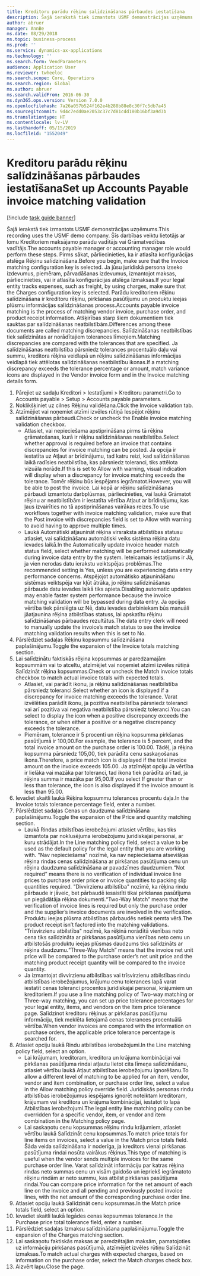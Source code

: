 ```yaml
---
title: Kreditoru parādu rēķinu salīdzināšanas pārbaudes iestatīšana
description: Šajā ierakstā tiek izmantots USMF demonstrācijas uzņēmums.
author: abruer
manager: AnnBe
ms.date: 08/29/2018
ms.topic: business-process
ms.prod: ''
ms.service: dynamics-ax-applications
ms.technology: ''
ms.search.form: VendParameters
audience: Application User
ms.reviewer: twheeloc
ms.search.scope: Core, Operations
ms.search.region: Global
ms.author: abruer
ms.search.validFrom: 2016-06-30
ms.dyn365.ops.version: Version 7.0.0
ms.openlocfilehash: 7a26a057b524f162e4b288b88e8c30f7c5db7a45
ms.sourcegitcommit: 9d4c7edd0ae2053c37c7d81cdd180b16bf3a9d3b
ms.translationtype: HT
ms.contentlocale: lv-LV
ms.lasthandoff: 05/15/2019
ms.locfileid: "1552049"
---
```

# <a name="set-up-accounts-payable-invoice-matching-validation"></a><span data-ttu-id="6fa06-103">Kreditoru parādu rēķinu salīdzināšanas pārbaudes iestatīšana</span><span class="sxs-lookup"><span data-stu-id="6fa06-103">Set up Accounts Payable invoice matching validation</span></span>

[!include [task guide banner](../../includes/task-guide-banner.md)]

<span data-ttu-id="6fa06-104">Šajā ierakstā tiek izmantots USMF demonstrācijas uzņēmums.</span><span class="sxs-lookup"><span data-stu-id="6fa06-104">This recording uses the USMF demo company.</span></span> <span data-ttu-id="6fa06-105">Šīs darbības veiktu lietotājs ar lomu Kreditoriem maksājamo parādu vadītājs vai Grāmatvedības vadītājs.</span><span class="sxs-lookup"><span data-stu-id="6fa06-105">The accounts payable manager or accounting manager role would perform these steps.</span></span> <span data-ttu-id="6fa06-106">Pirms sākat, pārliecinieties, ka ir atlasīta konfigurācijas atslēga Rēķinu salīdzināšana.</span><span class="sxs-lookup"><span data-stu-id="6fa06-106">Before you begin, make sure that the Invoice matching configuration key is selected.</span></span> <span data-ttu-id="6fa06-107">Ja jūsu juridiskā persona izseko izdevumus, piemēram, pārvadāšanas izdevumus, izmantojot maksas, pārliecinieties, vai ir atlasīta konfigurācijas atslēga Izmaksas.</span><span class="sxs-lookup"><span data-stu-id="6fa06-107">If your legal entity tracks expenses, such as freight, by using charges, make sure that the Charges configuration key is selected.</span></span>  <span data-ttu-id="6fa06-108">Parādu kreditoriem rēķinu salīdzināšana ir kreditoru rēķinu, pirkšanas pasūtījumu un produktu ieejas plūsmu informācijas salīdzināšanas process.</span><span class="sxs-lookup"><span data-stu-id="6fa06-108">Accounts payable invoice matching is the process of matching vendor invoice, purchase order, and product receipt information.</span></span> <span data-ttu-id="6fa06-109">Atšķirības starp šiem dokumentiem tiek sauktas par salīdzināšanas neatbilstībām.</span><span class="sxs-lookup"><span data-stu-id="6fa06-109">Differences among these documents are called matching discrepancies.</span></span> <span data-ttu-id="6fa06-110">Salīdzināšanas neatbilstības tiek salīdzinātas ar norādītajiem tolerances līmeņiem.</span><span class="sxs-lookup"><span data-stu-id="6fa06-110">Matching discrepancies are compared with the tolerances that are specified.</span></span> <span data-ttu-id="6fa06-111">Ja salīdzināšanas neatbilstība pārsniedz tolerances procentuālo daļu vai summu, kreditora rēķina veidlapā un rēķinu salīdzināšanas informācijas veidlapā tiek attēlotas salīdzināšanas neatbilstību ikonas.</span><span class="sxs-lookup"><span data-stu-id="6fa06-111">If a matching discrepancy exceeds the tolerance percentage or amount, match variance icons are displayed in the Vendor invoice form and in the Invoice matching details form.</span></span>

1. <span data-ttu-id="6fa06-112">Pārejiet uz sadaļu Kreditori > Iestatījumi > Kreditoru parametri.</span><span class="sxs-lookup"><span data-stu-id="6fa06-112">Go to Accounts payable > Setup > Accounts payable parameters.</span></span>
2. <span data-ttu-id="6fa06-113">Noklikšķiniet uz cilnes Rēķinu validēšana.</span><span class="sxs-lookup"><span data-stu-id="6fa06-113">Click the Invoice validation tab.</span></span>
3. <span data-ttu-id="6fa06-114">Atzīmējiet vai noņemiet atzīmi izvēles rūtiņā Iespējot rēķinu salīdzināšanas pārbaudi.</span><span class="sxs-lookup"><span data-stu-id="6fa06-114">Check or uncheck the Enable invoice matching validation checkbox.</span></span>
    * <span data-ttu-id="6fa06-115">Atlasiet, vai nepieciešama apstiprināšana pirms tā rēķina grāmatošanas, kurā ir rēķinu salīdzināšanas neatbilstība.</span><span class="sxs-lookup"><span data-stu-id="6fa06-115">Select whether approval is required before an invoice that contains discrepancies for invoice matching can be posted.</span></span> <span data-ttu-id="6fa06-116">Ja opcija ir iestatīta uz Atļaut ar brīdinājumu, tad katru reizi, kad salīdzināšanas laikā radīsies neatbilstība, kas pārsniedz toleranci, tiks attēlota vizuāla norāde.</span><span class="sxs-lookup"><span data-stu-id="6fa06-116">If this is set to Allow with warning, visual indication will display when a discrepancy for invoice matching exceeds the tolerance.</span></span> <span data-ttu-id="6fa06-117">Tomēr rēķinu būs iespējams iegrāmatot.</span><span class="sxs-lookup"><span data-stu-id="6fa06-117">However, you will be able to post the invoice.</span></span> <span data-ttu-id="6fa06-118">Lai kopā ar rēķinu salīdzināšanas pārbaudi izmantotu darbplūsmas, pārliecinieties, vai laukā Grāmatot rēķinu ar neatbilstībām ir iestatīta vērtība Atļaut ar brīdinājumu, kas ļaus izvairīties no tā apstiprināšanas vairākas reizes.</span><span class="sxs-lookup"><span data-stu-id="6fa06-118">To use workflows together with invoice matching validation, make sure that the Post invoice with discrepancies field is set to Allow with warning to avoid having to approve multiple times.</span></span>  
    * <span data-ttu-id="6fa06-119">Laukā Automātiski atjaunināt rēķina virsraksta atbilstības statusu atlasiet, vai salīdzināšanu automātiski veiks sistēma rēķina datu ievades laikā.</span><span class="sxs-lookup"><span data-stu-id="6fa06-119">In the Automatically update invoice header match status field, select whether matching will be performed automatically during invoice data entry by the system.</span></span> <span data-ttu-id="6fa06-120">Ieteicamais iestatījums ir Jā, ja vien nerodas datu ierakstu veiktspējas problēmas.</span><span class="sxs-lookup"><span data-stu-id="6fa06-120">The recommended setting is Yes, unless you are experiencing data entry performance concerns.</span></span> <span data-ttu-id="6fa06-121">Atspējojot automātisko atjaunināšanu sistēmas veiktspēja var kļūt ātrāka, jo rēķinu salīdzināšanas pārbaude datu ievades laikā tiks apieta.</span><span class="sxs-lookup"><span data-stu-id="6fa06-121">Disabling automatic updates may enable faster system performance because the invoice matching validation will be bypassed during data entry.</span></span> <span data-ttu-id="6fa06-122">Ja opcijas vērtība tiek pārslēgta uz Nē, datu ievades darbiniekam būs manuāli jāatjaunina rēķina atbilstības statuss, lai apskatītu rēķinu salīdzināšanas pārbaudes rezultātus.</span><span class="sxs-lookup"><span data-stu-id="6fa06-122">The data entry clerk will need to manually update the invoice’s match status to see the invoice matching validation results when this is set to No.</span></span>  
4. <span data-ttu-id="6fa06-123">Pārslēdziet sadaļas Rēķinu kopsummu salīdzināšana paplašinājumu.</span><span class="sxs-lookup"><span data-stu-id="6fa06-123">Toggle the expansion of the Invoice totals matching section.</span></span>
5. <span data-ttu-id="6fa06-124">Lai salīdzinātu faktiskās rēķina kopsummas ar paredzamajām kopsummām vai to atceltu, atzīmējiet vai noņemiet atzīmi izvēles rūtiņā Salīdzināt rēķina kopsummas.</span><span class="sxs-lookup"><span data-stu-id="6fa06-124">Check or uncheck the Match invoice totals checkbox to match actual invoice totals with expected totals.</span></span>
    * <span data-ttu-id="6fa06-125">Atlasiet, vai parādīt ikonu, ja rēķinu salīdzināšanas neatbilstība pārsniedz toleranci.</span><span class="sxs-lookup"><span data-stu-id="6fa06-125">Select whether an icon is displayed if a discrepancy for invoice matching exceeds the tolerance.</span></span> <span data-ttu-id="6fa06-126">Varat izvēlēties parādīt ikonu, ja pozitīva neatbilstība pārsniedz toleranci vai arī pozitīva vai negatīva neatbilstība pārsniedz toleranci.</span><span class="sxs-lookup"><span data-stu-id="6fa06-126">You can select to display the icon when a positive discrepancy exceeds the tolerance, or when either a positive or a negative discrepancy exceeds the tolerance.</span></span>  
    * <span data-ttu-id="6fa06-127">Piemēram, tolerance ir 5 procenti un rēķina kopsumma pirkšanas pasūtījumā ir 100,00.</span><span class="sxs-lookup"><span data-stu-id="6fa06-127">For example, the tolerance is 5 percent, and the total invoice amount on the purchase order is 100.00.</span></span> <span data-ttu-id="6fa06-128">Tādēļ, ja rēķina kopsumma pārsniedz 105,00, tiek parādīta cenu saskaņošanas ikona.</span><span class="sxs-lookup"><span data-stu-id="6fa06-128">Therefore, a price match icon is displayed if the total invoice amount on the invoice exceeds 105.00.</span></span> <span data-ttu-id="6fa06-129">Ja atzīmējat opciju Ja vērtība ir lielāka vai mazāka par toleranci, tad ikona tiek parādīta arī tad, ja rēķina summa ir mazāka par 95,00.</span><span class="sxs-lookup"><span data-stu-id="6fa06-129">If you select If greater than or less than tolerance, the icon is also displayed if the invoice amount is less than 95.00.</span></span>  
6. <span data-ttu-id="6fa06-130">Ievadiet skaitli laukā Rēķina kopsummu tolerances procentu daļa.</span><span class="sxs-lookup"><span data-stu-id="6fa06-130">In the Invoice totals tolerance percentage field, enter a number.</span></span>
7. <span data-ttu-id="6fa06-131">Pārslēdziet sadaļas Cenas un daudzuma salīdzināšana paplašinājumu.</span><span class="sxs-lookup"><span data-stu-id="6fa06-131">Toggle the expansion of the Price and quantity matching section.</span></span>
    * <span data-ttu-id="6fa06-132">Laukā Rindas atbilstības ierobežojumi atlasiet vērtību, kas tiks izmantota par noklusējuma ierobežojumu juridiskajai personai, ar kuru strādājat.</span><span class="sxs-lookup"><span data-stu-id="6fa06-132">In the Line matching policy field, select a value to be used as the default policy for the legal entity that you are working with.</span></span> <span data-ttu-id="6fa06-133">"Nav nepieciešama" nozīmē, ka nav nepieciešama atsevišķas rēķina rindas cenas salīdzināšana ar pirkšanas pasūtījuma cenu un rēķina daudzuma salīdzināšana ar pavadzīmes daudzumiem.</span><span class="sxs-lookup"><span data-stu-id="6fa06-133">“Not required” means there is no verification of individual invoice line prices to purchase order price or invoice quantities to packing slip quantities required.</span></span> <span data-ttu-id="6fa06-134">"Divvirzienu atbilstība" nozīmē, ka rēķina rindu pārbaude ir jāveic, bet pārbaudē iesaistīti tikai pirkšanas pasūtījuma un piegādātāja rēķina dokumenti.</span><span class="sxs-lookup"><span data-stu-id="6fa06-134">“Two-Way Match” means that the verification of invoice lines is required but only the purchase order and the supplier’s invoice documents are involved in the verification.</span></span> <span data-ttu-id="6fa06-135">Produktu ieejas plūsma atbilstības pārbaudēs netiek ņemta vērā.</span><span class="sxs-lookup"><span data-stu-id="6fa06-135">The product receipt isn’t factored into the matching validations.</span></span> <span data-ttu-id="6fa06-136">"Trīsvirzienu atbilstība" nozīmē, ka rēķinā norādītā vienības neto cena tiks salīdzināta ar pirkšanas pasūtījuma vienības neto cenu un atbilstošās produktu ieejas plūsmas daudzums tiks salīdzināts ar rēķina daudzumu.</span><span class="sxs-lookup"><span data-stu-id="6fa06-136">“Three-Way Match” means that the invoice net unit price will be compared to the purchase order’s net unit price and the matching product receipt quantity will be compared to the invoice quantity.</span></span>  
    * <span data-ttu-id="6fa06-137">Ja izmantojat divvirzienu atbilstības vai trīsvirzienu atbilstības rindu atbilstības ierobežojumus, krājumu cenu tolerances lapā varat iestatīt cenas toleranci procentos juridiskajai personai, krājumiem un kreditoriem.</span><span class="sxs-lookup"><span data-stu-id="6fa06-137">If you use a line matching policy of Two-way matching or Three-way matching, you can set up price tolerance percentages for your legal entity, items, and vendors on the Item price tolerance page.</span></span> <span data-ttu-id="6fa06-138">Salīdzinot kreditoru rēķinus ar pirkšanas pasūtījumu informāciju, tiek meklēta lietojamā cenas tolerances procentuālā vērtība.</span><span class="sxs-lookup"><span data-stu-id="6fa06-138">When vendor invoices are compared with the information on purchase orders, the applicable price tolerance percentage is searched for.</span></span>  
8. <span data-ttu-id="6fa06-139">Atlasiet opciju laukā Rindu atbilstības ierobežojumi.</span><span class="sxs-lookup"><span data-stu-id="6fa06-139">In the Line matching policy field, select an option.</span></span>
    * <span data-ttu-id="6fa06-140">Lai krājumam, kreditoram, kreditora un krājuma kombinācijai vai pirkšanas pasūtījuma rindai atļautu lietot cita līmeņa salīdzināšanu, atlasiet vērtību laukā Atļaut atbilstības ierobežojumu ignorēšanu.</span><span class="sxs-lookup"><span data-stu-id="6fa06-140">To allow a different level of matching to be applied for an item, vendor, vendor and item combination, or purchase order line, select a value in the Allow matching policy override field.</span></span> <span data-ttu-id="6fa06-141">Juridiskās personas rindu atbilstības ierobežojumus iespējams ignorēt noteiktam kreditoram, krājumam vai kreditora un krājuma kombinācijai, iestatot to lapā Atbilstības ierobežojumi.</span><span class="sxs-lookup"><span data-stu-id="6fa06-141">The legal entity line matching policy can be overridden for a specific vendor, item, or vendor and item combination in the Matching policy page.</span></span>  
    * <span data-ttu-id="6fa06-142">Lai saskaņotu cenu kopsummas rēķinu rindu krājumiem, atlasiet vērtību laukā Salīdzināt cenu kopsummas.</span><span class="sxs-lookup"><span data-stu-id="6fa06-142">To match price totals for line items on invoices, select a value in the Match price totals field.</span></span> <span data-ttu-id="6fa06-143">Šāda veida salīdzināšana ir noderīga, ja kreditors vienai pirkšanas pasūtījuma rindai nosūta vairākus rēķinus.</span><span class="sxs-lookup"><span data-stu-id="6fa06-143">This type of matching is useful when the vendor sends multiple invoices for the same purchase order line.</span></span> <span data-ttu-id="6fa06-144">Varat salīdzināt informāciju par katras rēķina rindas neto summas cenu un visām gaidošo un iepriekš iegrāmatoto rēķinu rindām ar neto summu, kas atbilst pirkšanas pasūtījuma rindai.</span><span class="sxs-lookup"><span data-stu-id="6fa06-144">You can compare price information for the net amount of each line on the invoice and all pending and previously posted invoice lines, with the net amount of the corresponding purchase order line.</span></span>  
9. <span data-ttu-id="6fa06-145">Atlasiet opciju laukā Salīdzināt cenu kopsummas.</span><span class="sxs-lookup"><span data-stu-id="6fa06-145">In the Match price totals field, select an option.</span></span>
10. <span data-ttu-id="6fa06-146">Ievadiet skaitli laukā Iegādes cenas kopsummas tolerance.</span><span class="sxs-lookup"><span data-stu-id="6fa06-146">In the Purchase price total tolerance field, enter a number.</span></span>
11. <span data-ttu-id="6fa06-147">Pārslēdziet sadaļas Izmaksu salīdzināšana paplašinājumu.</span><span class="sxs-lookup"><span data-stu-id="6fa06-147">Toggle the expansion of the Charges matching section.</span></span>
12. <span data-ttu-id="6fa06-148">Lai saskaņotu faktiskās maksas ar paredzētajām maksām, pamatojoties uz informāciju pirkšanas pasūtījumā, atzīmējiet izvēles rūtiņu Salīdzināt izmaksas.</span><span class="sxs-lookup"><span data-stu-id="6fa06-148">To match actual charges with expected charges, based on information on the purchase order, select the Match charges check box.</span></span>
13. <span data-ttu-id="6fa06-149">Aizvērt lapu.</span><span class="sxs-lookup"><span data-stu-id="6fa06-149">Close the page.</span></span>

